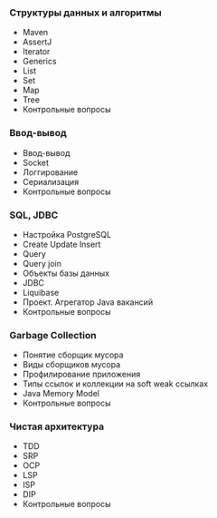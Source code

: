 ### Структуры данных и алгоритмы
- Maven
- AssertJ
- Iterator
- Generics
- List
- Set
- Map
- Tree
- Контрольные вопросы
### Ввод-вывод
- Ввод-вывод
- Socket
- Логгирование
- Сериализация
- Контрольные вопросы
### SQL, JDBC
- Настройка PostgreSQL
- Create Update Insert
- Query
- Query join
- Объекты базы данных
- JDBC
- Liquibase
- Проект. Агрегатор Java вакансий
- Контрольные вопросы
### Garbage Collection
- Понятие сборщик мусора
- Виды сборщиков мусора
- Профилирование приложения
- Типы ссылок и коллекции на soft weak ссылках
- Java Memory Model
- Контрольные вопросы
### Чистая архитектура
- TDD
- SRP
- OCP
- LSP
- ISP
- DIP
- Контрольные вопросы